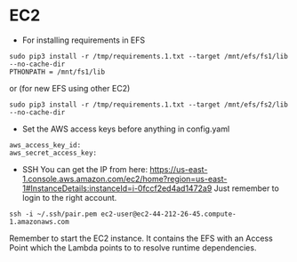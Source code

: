 # EC2
- For installing requirements in EFS
```
sudo pip3 install -r /tmp/requirements.1.txt --target /mnt/efs/fs1/lib --no-cache-dir
PTHONPATH = /mnt/fs1/lib
```
or (for new EFS using other EC2)
```
sudo pip3 install -r /tmp/requirements.1.txt --target /mnt/efs/fs2/lib --no-cache-dir
```
- Set the AWS access keys before anything in config.yaml
```
aws_access_key_id:
aws_secret_access_key: 
```

- SSH
You can get the IP from here: https://us-east-1.console.aws.amazon.com/ec2/home?region=us-east-1#InstanceDetails:instanceId=i-0fccf2ed4ad1472a9
Just remember to login to the right account.
```
ssh -i ~/.ssh/pair.pem ec2-user@ec2-44-212-26-45.compute-1.amazonaws.com
```

Remember to start the EC2 instance. It contains the EFS with an Access Point which the Lambda points to to resolve runtime dependencies.